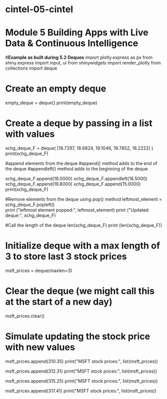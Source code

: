 # cintel-05-cintel
# Module 5 Building Apps with Live Data &amp; Continuous Intelligence
#**Example as built during 5.2 Deques**
import plotly.express as px
from shiny.express import input, ui
from shinywidgets import render_plotly
from collections import deque

# Create an empty deque
empty_deque = deque()
print(empty_deque) 

# Create a deque by passing in a list with values
xchg_deque_F = deque( [18.7297, 18.6824, 19.1046, 19.7852, 18.2222] )
print(xchg_deque_F)  

#append elements from the deque
#append() method adds to the end of the deque
#appendleft() method adds to the beginning of the deque

xchg_deque_F.append(18.0000)
xchg_deque_F.appendleft(18.5000)
xchg_deque_F.append(19.8000)
xchg_deque_F.append(15.0000)
print(xchg_deque_F)

#Remove elements from the deque using pop() method
leftmost_element = xchg_deque_F.popleft()  
print ("leftmost element popped:", leftmost_element)
print ("Updated deque:", xchg_deque_F)

#Call the length of the deque
len(xchg_deque_F) 
print (len(xchg_deque_F))


# Initialize deque with a max length of 3 to store last 3 stock prices
msft_prices = deque(maxlen=3)

# Clear the deque (we might call this at the start of a new day)
msft_prices.clear()

# Simulate updating the stock price with new values
msft_prices.append(310.35)
print("MSFT stock prices:", list(msft_prices))

msft_prices.append(312.31)
print("MSFT stock prices:", list(msft_prices))

msft_prices.append(315.25)
print("MSFT stock prices:", list(msft_prices))

msft_prices.append(317.41)
print("MSFT stock prices:", list(msft_prices))

